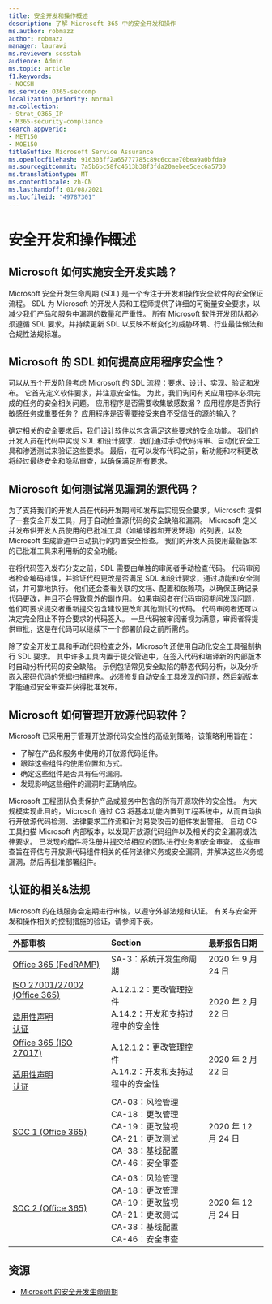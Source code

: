 ```yaml
---
title: 安全开发和操作概述
description: 了解 Microsoft 365 中的安全开发和操作
ms.author: robmazz
author: robmazz
manager: laurawi
ms.reviewer: sosstah
audience: Admin
ms.topic: article
f1.keywords:
- NOCSH
ms.service: O365-seccomp
localization_priority: Normal
ms.collection:
- Strat_O365_IP
- M365-security-compliance
search.appverid:
- MET150
- MOE150
titleSuffix: Microsoft Service Assurance
ms.openlocfilehash: 916303ff2a65777785c89c6ccae70bea9a0bfda9
ms.sourcegitcommit: 7a5b6bc58fc4613b38f3fda20aebee5cec6a5730
ms.translationtype: MT
ms.contentlocale: zh-CN
ms.lasthandoff: 01/08/2021
ms.locfileid: "49787301"
---
```

# <a name="security-development-and-operations-overview"></a>安全开发和操作概述

## <a name="how-does-microsoft-implement-secure-development-practices"></a>Microsoft 如何实施安全开发实践？

Microsoft 安全开发生命周期 (SDL) 是一个专注于开发和操作安全软件的安全保证流程。 SDL 为 Microsoft 的开发人员和工程师提供了详细的可衡量安全要求，以减少我们产品和服务中漏洞的数量和严重性。 所有 Microsoft 软件开发团队都必须遵循 SDL 要求，并持续更新 SDL 以反映不断变化的威胁环境、行业最佳做法和合规性法规标准。

## <a name="how-does-microsofts-sdl-improve-application-security"></a>Microsoft 的 SDL 如何提高应用程序安全性？

可以从五个开发阶段考虑 Microsoft 的 SDL 流程：要求、设计、实现、验证和发布。 它首先定义软件要求，并注意安全性。 为此，我们询问有关应用程序必须完成的任务的安全相关问题。 应用程序是否需要收集敏感数据？ 应用程序是否执行敏感任务或重要任务？ 应用程序是否需要接受来自不受信任的源的输入？

确定相关的安全要求后，我们设计软件以包含满足这些要求的安全功能。 我们的开发人员在代码中实现 SDL 和设计要求，我们通过手动代码评审、自动化安全工具和渗透测试来验证这些要求。 最后，在可以发布代码之前，新功能和材料更改将经过最终安全和隐私审查，以确保满足所有要求。

## <a name="how-does-microsoft-test-source-code-for-common-vulnerabilities"></a>Microsoft 如何测试常见漏洞的源代码？

为了支持我们的开发人员在代码开发期间和发布后实现安全要求，Microsoft 提供了一套安全开发工具，用于自动检查源代码的安全缺陷和漏洞。 Microsoft 定义并发布供开发人员使用的已批准工具（如编译器和开发环境）的列表，以及 Microsoft 生成管道中自动执行的内置安全检查。 我们的开发人员使用最新版本的已批准工具来利用新的安全功能。

在将代码签入发布分支之前，SDL 需要由单独的审阅者手动检查代码。 代码审阅者检查编码错误，并验证代码更改是否满足 SDL 和设计要求，通过功能和安全测试，并可靠地执行。 他们还会查看关联的文档、配置和依赖项，以确保正确记录代码更改，并且不会导致意外的副作用。 如果审阅者在代码审阅期间发现问题，他们可要求提交者重新提交包含建议更改和其他测试的代码。 代码审阅者还可以决定完全阻止不符合要求的代码签入。 一旦代码被审阅者视为满意，审阅者将提供审批，这是在代码可以继续下一个部署阶段之前所需的。

除了安全开发工具和手动代码检查之外，Microsoft 还使用自动化安全工具强制执行 SDL 要求。 其中许多工具内置于提交管道中，在签入代码和编译新的内部版本时自动分析代码的安全缺陷。 示例包括常见安全缺陷的静态代码分析，以及分析嵌入密码代码的凭据扫描程序。 必须修复自动安全工具发现的问题，然后新版本才能通过安全审查并获得批准发布。

## <a name="how-does-microsoft-manage-open-source-software"></a>Microsoft 如何管理开放源代码软件？

Microsoft 已采用用于管理开放源代码安全性的高级别策略，该策略利用旨在：

- 了解在产品和服务中使用的开放源代码组件。
- 跟踪这些组件的使用位置和方式。
- 确定这些组件是否具有任何漏洞。
- 发现影响这些组件的漏洞时正确响应。

Microsoft 工程团队负责保护产品或服务中包含的所有开源软件的安全性。 为大规模实现此目的，Microsoft 通过 CG 将基本功能内置到工程系统中，从而自动执行开放源代码检测、法律要求工作流和针对易受攻击的组件发出警报。 自动 CG 工具扫描 Microsoft 内部版本，以发现开放源代码组件以及相关的安全漏洞或法律要求。 已发现的组件将注册并提交给相应的团队进行业务和安全审查。 这些审查旨在评估与开放源代码组件相关的任何法律义务或安全漏洞，并解决这些义务或漏洞，然后再批准部署组件。

## <a name="related-external-regulations--certifications"></a>认证的相关&法规

Microsoft 的在线服务会定期进行审核，以遵守外部法规和认证。 有关与安全开发和操作相关的控制措施的验证，请参阅下表。

| **外部审核** | **Section** | **最新报告日期** |
|:--------------------|:------------|:-----------------------|
| [Office 365 (FedRAMP) ](https://compliance.microsoft.com/compliancemanager) | SA-3：系统开发生命周期 | 2020 年 9 月 24 日 |
| [ISO 27001/27002 (Office 365) ](https://servicetrust.microsoft.com/ViewPage/MSComplianceGuideV3?command=Download&downloadType=Document&downloadId=d7864d4f-e053-4cc4-a964-fa526d07c3be&tab=7027ead0-3d6b-11e9-b9e1-290b1eb4cdeb&docTab=7027ead0-3d6b-11e9-b9e1-290b1eb4cdeb_ISO_Reports) <br><br> [适用性声明](https://servicetrust.microsoft.com/ViewPage/MSComplianceGuide?command=Download&downloadType=Document&downloadId=8ee1e46b-2ada-4e7b-bb7d-4c55a8cb6fcd&docTab=4ce99610-c9c0-11e7-8c2c-f908a777fa4d_ISO_Reports) <br> [认证](https://servicetrust.microsoft.com/ViewPage/MSComplianceGuideV3?command=Download&downloadType=Document&downloadId=1e84a14a-2468-45ac-9412-5e53250d57ec&tab=7027ead0-3d6b-11e9-b9e1-290b1eb4cdeb&docTab=7027ead0-3d6b-11e9-b9e1-290b1eb4cdeb_ISO_Reports) | A.12.1.2：更改管理控件 <br> A.14.2：开发和支持过程中的安全性 | 2020 年 2 月 22 日 |
| [Office 365 (ISO 27017) ](https://servicetrust.microsoft.com/ViewPage/MSComplianceGuideV3?command=Download&downloadType=Document&downloadId=d7864d4f-e053-4cc4-a964-fa526d07c3be&tab=7027ead0-3d6b-11e9-b9e1-290b1eb4cdeb&docTab=7027ead0-3d6b-11e9-b9e1-290b1eb4cdeb_ISO_Reports) <br><br> [适用性声明](https://servicetrust.microsoft.com/ViewPage/MSComplianceGuide?command=Download&downloadType=Document&downloadId=8ee1e46b-2ada-4e7b-bb7d-4c55a8cb6fcd&docTab=4ce99610-c9c0-11e7-8c2c-f908a777fa4d_ISO_Reports) <br> [认证](https://servicetrust.microsoft.com/ViewPage/MSComplianceGuideV3?command=Download&downloadType=Document&downloadId=70de0999-5451-43a3-9ef4-761e8fbfb1a3&tab=7027ead0-3d6b-11e9-b9e1-290b1eb4cdeb&docTab=7027ead0-3d6b-11e9-b9e1-290b1eb4cdeb_ISO_Reports) | A.12.1.2：更改管理控件 <br> A.14.2：开发和支持过程中的安全性 | 2020 年 2 月 22 日 |
| [SOC 1 (Office 365)](https://servicetrust.microsoft.com/ViewPage/MSComplianceGuideV3?command=Download&downloadType=Document&downloadId=90df3f9c-3aaf-4dbf-99d0-ca9f2991721b&tab=7027ead0-3d6b-11e9-b9e1-290b1eb4cdeb&docTab=7027ead0-3d6b-11e9-b9e1-290b1eb4cdeb_SOC_%2F_SSAE_16_Reports) | CA-03：风险管理 <br> CA-18：更改管理 <br> CA-19：更改监视 <br> CA-21：更改测试 <br> CA-38：基线配置 <br> CA-46：安全审查 | 2020 年 12 月 24 日 |
| [SOC 2 (Office 365) ](https://servicetrust.microsoft.com/ViewPage/MSComplianceGuideV3?command=Download&downloadType=Document&downloadId=a73c1738-7892-42b7-acd3-87b6371c53f6&tab=7027ead0-3d6b-11e9-b9e1-290b1eb4cdeb&docTab=7027ead0-3d6b-11e9-b9e1-290b1eb4cdeb_SOC_%2F_SSAE_16_Reports) | CA-03：风险管理 <br> CA-18：更改管理 <br> CA-19：更改监视 <br> CA-21：更改测试 <br> CA-38：基线配置 <br> CA-46：安全审查 | 2020 年 12 月 24 日 |

## <a name="resources"></a>资源

- [Microsoft 的安全开发生命周期](https://www.microsoft.com/securityengineering/sdl)
